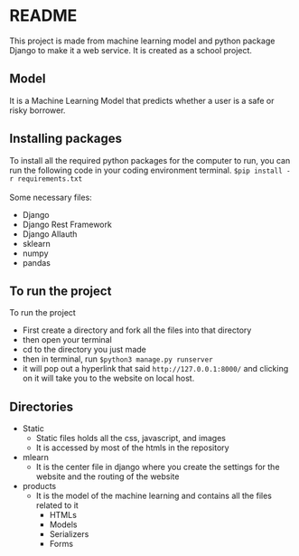 # README
This project is made from machine learning model and python package Django to make it a web service.
It is created as a school project.

## Model
It is a Machine Learning Model that predicts whether a user is a safe or risky borrower.

## Installing packages
To install all the required python packages for the computer to run, you can run the following code in your coding environment terminal.
`$pip install -r requirements.txt`
<br><br>
Some necessary files:
- Django
- Django Rest Framework
- Django Allauth
- sklearn
- numpy
- pandas

## To run the project
To run the project
- First create a directory and fork all the files into that directory
- then open your terminal
- cd to the directory you just made
- then in terminal, run `$python3 manage.py runserver`
- it will pop out a hyperlink that said `http://127.0.0.1:8000/` and clicking on it will take you to the website on local host.

## Directories
- Static
  - Static files holds all the css, javascript, and images
  - It is accessed by most of the htmls in the repository
- mlearn
  - It is the center file in django where you create the settings for the website and the routing of the website
- products
  - It is the model of the machine learning and contains all the files related to it
    - HTMLs
    - Models
    - Serializers
    - Forms
 
